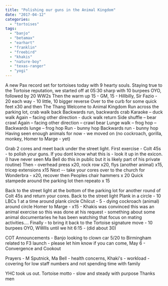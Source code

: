 ```yaml
---
title: "Polishing our guns in the Animal Kingdom"
date: "2017-04-12"
categories: 
  - "tortoises"
tags: 
  - "banjo"
  - "betamax"
  - "earhart"
  - "franklin"
  - "freebird"
  - "khakis"
  - "nature-boy"
  - "texas-ranger"
  - "yogi"
---
```


A new Pax record set for tortoises today with 9 hearty souls. Staying true to the Tortoise reputation, we started off at 05:30 sharp with 10 burpees OYO, followed by 20 WW2s Then the warm up 15 - GM, 15 - Hillbilly, Sir Fazio - 20 each way - 10 little, 10 bigger reverse Over to the curb for some quick feet x30 and then The Thang Welcome to Animal Kingdom Run across the parking lot, crab walk back Backwards run, backwards crab Karaoke – duck walk Again – facing other direction - duck walk return Side shuffle – bear crawl Again – facing other direction – crawl bear Lunge walk – frog hop – Backwards lunge – frog hop Run - bunny hop Backwards run - bunny hop Having seen enough animals for now - we moved on (no cockroach, gorilla, monkey, Homer to Marge - yet)

Grab 2 cores and meet back under the street light. First exercise - Colt 45s - to polish your guns. If you dont know what this is - look it up in the exicon. (I have never seen Ma Bell do this in public but it is likely part of his private routine) Then - overhead press x20, rock row x20, flys (another animal) x15, tricep extensions x15 Next -- take your cores over to the church for Wonderbra - x20, recover then Peoples chair hammers x 20 Quick stampede around the parking lot then repeato x 15

Back to the street light at the bottom of the parking lot for another round of Colt 45s and return your cores. Back to the street light Plank in a circle - 10 LBCs 1 at a time around plank circle Chilcut - 5 - dying cockroach (animal) around circle Homer to Marge - x15 - Khakis was convinced this was an animal exercise so this was done at his request - something about some animal documentaries he has been watching that focus on mating activities.... Finally - to bring it back to the Tortoise signature move - 10 burpees OYO, WWIIs until we hit 6:15 - (did about 30)

COT Announcements - Banjo looking to clown car 5/20 to Birmingham related to F3 launch - please let him know if you can come, May 6 - Convergence and Cookout

Prayers - M Sputnick, Ma Bell - health concerns, Khaki's - workload - covering for low staff numbers and not spending time with family

YHC took us out. Tortoise motto - slow and steady with purpose Thanks men
